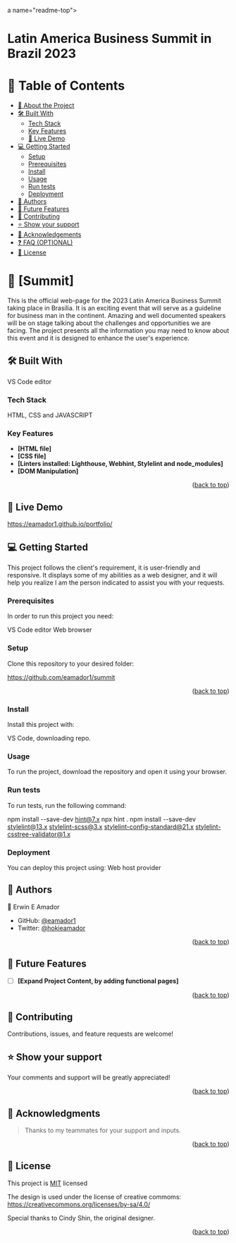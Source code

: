 a name="readme-top"></a>
# Latin America Business Summit in Brazil 2023
# 📗 Table of Contents

- [📖 About the Project](#about-project)
- [🛠 Built With](#built-with)
  - [Tech Stack](#tech-stack)
  - [Key Features](#key-features)
  - [🚀 Live Demo](#live-demo)
- [💻 Getting Started](#getting-started)
  - [Setup](#setup)
  - [Prerequisites](#prerequisites)
  - [Install](#install)
  - [Usage](#usage)
  - [Run tests](#run-tests)
  - [Deployment](#triangular_flag_on_post-deployment)
- [👥 Authors](#authors)
- [🔭 Future Features](#future-features)
- [🤝 Contributing](#contributing)
- [⭐️ Show your support](#support)
- [🙏 Acknowledgements](#acknowledgements)
- [❓ FAQ (OPTIONAL)](#faq)
- [📝 License](#license)


# 📖 [Summit] <a name="about-project"></a>

This is the official web-page for the 2023 Latin America Business Summit taking place in Brasilia. It is an exciting event that will serve as a guideline for business man in the continent. Amazing and well documented speakers will be on stage talking about the challenges and opportunities we are facing.  The project presents all the information you may need to know about this event and it is designed to enhance the user's experience.

## 🛠 Built With <a name="built-with"></a>

VS Code editor

### Tech Stack <a name="tech-stack"></a>

HTML, CSS and JAVASCRIPT

### Key Features <a name="key-features"></a>

- **[HTML file]**
- **[CSS file]**
- **[Linters installed: Lighthouse, Webhint, Stylelint and node_modules]**
- **[DOM Manipulation]**


<p align="right">(<a href="#readme-top">back to top</a>)</p>

## 🚀 Live Demo <a name="live-demo"></a>

 https://eamador1.github.io/portfolio/

## 💻 Getting Started <a name="getting-started"></a>

This project follows the client's requirement, it is user-friendly and responsive. It displays some of my abilities as a web designer, and it will help you realize I am the person indicated to assist you with your requests.

### Prerequisites

In order to run this project you need:

VS Code editor
Web browser

### Setup

Clone this repository to your desired folder:

https://github.com/eamador1/summit

<p align="right">(<a href="#readme-top">back to top</a>)</p>

### Install

Install this project with:

VS Code, downloading repo.

### Usage

To run the project, download the repository and open it using your browser.

### Run tests

To run tests, run the following command:

npm install --save-dev hint@7.x
npx hint .
npm install --save-dev stylelint@13.x stylelint-scss@3.x stylelint-config-standard@21.x stylelint-csstree-validator@1.x

### Deployment

You can deploy this project using: Web host provider

## 👥 Authors <a name="authors"></a>

👤 Erwin E Amador

- GitHub: [@eamador1](https://github.com/eamador1)
- Twitter: [@hokieamador](https://twitter.com/hokieamador)

<p align="right">(<a href="#readme-top">back to top</a>)</p>

## 🔭 Future Features <a name="future-features"></a>

- [ ] **[Expand Project Content, by adding functional pages]**


<p align="right">(<a href="#readme-top">back to top</a>)</p>

## 🤝 Contributing <a name="contributing"></a>

Contributions, issues, and feature requests are welcome!

## ⭐️ Show your support <a name="support"></a>

Your comments and support will be greatly appreciated!

<p align="right">(<a href="#readme-top">back to top</a>)</p>

## 🙏 Acknowledgments <a name="acknowledgements"></a>

> Thanks to my teammates for your support and inputs.

<p align="right">(<a href="#readme-top">back to top</a>)</p>

## 📝 License <a name="license"></a>

This project is [MIT](./LICENSE) licensed

The design is used under the license of creative commoms: https://creativecommons.org/licenses/by-sa/4.0/

Special thanks to  Cindy Shin, the original designer.

<p align="right">(<a href="#readme-top">back to top</a>)</p>
